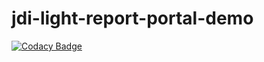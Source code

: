 # jdi-light-report-portal-demo
[![Codacy Badge](https://app.codacy.com/project/badge/Grade/5de9543e56334a24bd0db95ab3826d2c)](https://www.codacy.com/gh/jdi-examples/jdi-dark-report-portal-demo/dashboard?utm_source=github.com&amp;utm_medium=referral&amp;utm_content=jdi-examples/jdi-dark-report-portal-demo&amp;utm_campaign=Badge_Grade)
